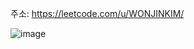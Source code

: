 주소: https://leetcode.com/u/WONJINKIM/

![image](https://github.com/user-attachments/assets/49e9fc81-0eb8-4c42-af93-0fa20be56e49)
